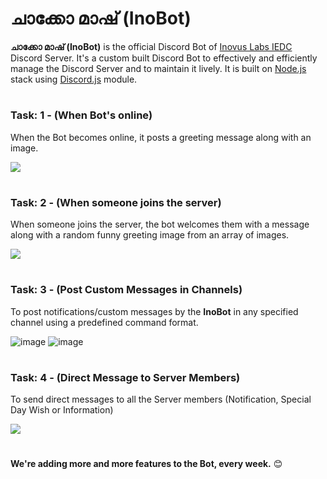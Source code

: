 # ചാക്കോ മാഷ് (InoBot)
**ചാക്കോ മാഷ് (InoBot)** is the official Discord Bot of [Inovus Labs IEDC](https://inovus-labs.web.app/) Discord Server. It's a custom built Discord Bot to effectively and efficiently manage the Discord Server and to maintain it lively. 
It is built on [Node.js](https://nodejs.org/) stack using [Discord.js](https://discord.js.org/) module.

#
### Task: 1 - (When Bot's online)
When the Bot becomes online, it posts a greeting message along with an image.

![](https://user-images.githubusercontent.com/44474792/122116769-a0bfff00-ce43-11eb-9628-487bc01ecc6a.png)
#
### Task: 2 - (When someone joins the server)
When someone joins the server, the bot welcomes them with a message along with a random funny greeting image from an array of images.

![](https://user-images.githubusercontent.com/44474792/122117132-217efb00-ce44-11eb-8c5d-703a3f45cb0f.png)
#
### Task: 3 - (Post Custom Messages in Channels)
To post notifications/custom messages by the **InoBot** in any specified channel using a predefined command format.

![image](https://user-images.githubusercontent.com/44474792/123298915-9df59600-d536-11eb-8643-994b38386310.png)
![image](https://user-images.githubusercontent.com/44474792/123298957-aa79ee80-d536-11eb-83ad-653459e80216.png)
#
### Task: 4 - (Direct Message to Server Members)
To send direct messages to all the Server members (Notification, Special Day Wish or Information)

![](https://user-images.githubusercontent.com/44474792/130309107-b2e34c31-2ae9-4110-b8f7-f40d7862d883.png)
#

**We're adding more and more features to the Bot, every week.** 😊
